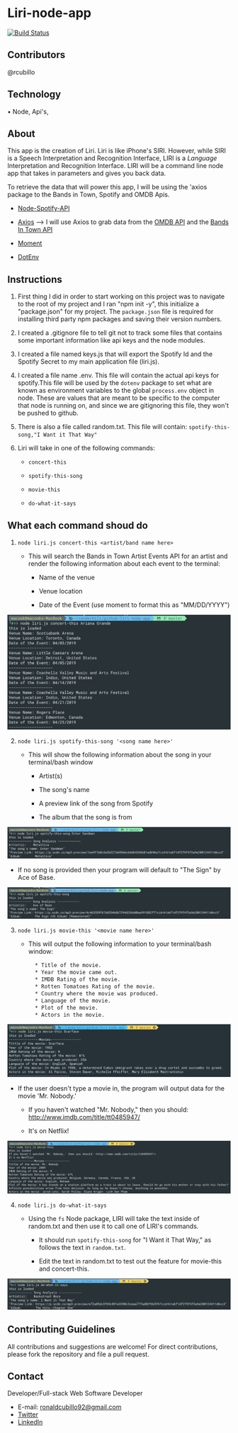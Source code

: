# Liri-node-app


[![Build Status](https://travis-ci.org/joemccann/dillinger.svg?branch=master)](https://travis-ci.org/joemccann/dillinger)

## Contributors
@rcubillo

## Technology
• Node, Api's,
	
## About 

This app is the creation of Liri. Liri is like iPhone's SIRI. However, while SIRI is a Speech Interpretation and Recognition Interface, LIRI is a _Language_ Interpretation and Recognition Interface. LIRI will be a command line node app that takes in parameters and gives you back data.

To retrieve the data that will power this app, I will be using the 'axios package to the Bands in Town, Spotify and OMDB Apis. 

   * [Node-Spotify-API](https://www.npmjs.com/package/node-spotify-api)

   * [Axios](https://www.npmjs.com/package/axios) --> I will use Axios to grab data from the [OMDB API](http://www.omdbapi.com) and the [Bands In Town API](http://www.artists.bandsintown.com/bandsintown-api)

   * [Moment](https://www.npmjs.com/package/moment)

   * [DotEnv](https://www.npmjs.com/package/dotenv)
   
## Instructions

1) First thing I did in order to start working on this project was to navigate to the root of my project and I ran "npm init -y", this initialize a "package.json" for my project. The `package.json` file is required for installing third party npm packages and saving their version numbers.

2) I created a .gitignore file to tell git not to track some files that contains some important information like api keys and the node modules.

3) I created a file named keys.js that will export the Spotify Id and the Spotify Secret to my main application file (liri.js).

4) I created a file name .env. This file will contain the actual api keys for spotify.This file will be used by the `dotenv` package to set what are known as environment variables to the global `process.env` object in node. These are values that are meant to be specific to the computer that node is running on, and since we are gitignoring this file, they won't be pushed to github.

5) There is also a file called random.txt. This file will contain: `spotify-this-song,"I Want it That Way"`

6) Liri will take in one of the following commands:

   * `concert-this`

   * `spotify-this-song`

   * `movie-this`

   * `do-what-it-says`
   
   
## What each command shoud do

1. `node liri.js concert-this <artist/band name here>`

   * This will search the Bands in Town Artist Events API for an artist and render the following information about each event to the terminal:

     * Name of the venue

     * Venue location

     * Date of the Event (use moment to format this as "MM/DD/YYYY")
     
![Log Output](Screenshots/Concert-this.png)
     

2. `node liri.js spotify-this-song '<song name here>'`

   * This will show the following information about the song in your terminal/bash window

     * Artist(s)

     * The song's name

     * A preview link of the song from Spotify

     * The album that the song is from
  
![Log Output](Screenshots/spotify-this-song.png)
     
   * If no song is provided then your program will default to "The Sign" by Ace of Base.
      
![Log Output](Screenshots/spotify-this-song%20without%20.png)
 

3. `node liri.js movie-this '<movie name here>'`

   * This will output the following information to your terminal/bash window:

     ```
       * Title of the movie.
       * Year the movie came out.
       * IMDB Rating of the movie.
       * Rotten Tomatoes Rating of the movie.
       * Country where the movie was produced.
       * Language of the movie.
       * Plot of the movie.
       * Actors in the movie.
     ```
	   
![Log Output](Screenshots/movie-this.png)


   * If the user doesn't type a movie in, the program will output data for the movie 'Mr. Nobody.'

     * If you haven't watched "Mr. Nobody," then you should: <http://www.imdb.com/title/tt0485947/>

     * It's on Netflix!
     
![Log Output](Screenshots/movie-this%20without.png)


4. `node liri.js do-what-it-says`

   * Using the `fs` Node package, LIRI will take the text inside of random.txt and then use it to call one of LIRI's commands.

     * It should run `spotify-this-song` for "I Want it That Way," as follows the text in `random.txt`.

     * Edit the text in random.txt to test out the feature for movie-this and concert-this.
     
     
![Log Output](Screenshots/Do%20what%20it%20says.png)



## Contributing Guidelines

All contributions and suggestions are welcome! For direct contributions, please fork the repository and file a pull request.

## Contact

Developer/Full-stack Web Software Developer
   
 * E-mail: ronaldcubillo92@gmail.com
 * [Twitter](https://twitter.com/rcubillo92)
 * [LinkedIn](https://linkedin.com/in/ronald-cubillo/)
